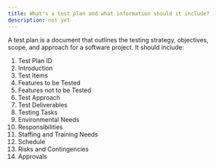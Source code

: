 ```yaml
---
title: What's a test plan and what information should it include?
description: not yet
---
```

A test plan is a document that outlines the testing strategy, objectives, scope, and approach for a software project. It should include:
<ol>
<li>Test Plan ID</li>
<li>Introduction</li>
<li>Test Items</li>
<li>Features to be Tested</li>
<li>Features not to be Tested</li>
<li>Test Approach</li>
<li>Test Deliverables</li>
<li>Testing Tasks</li>
<li>Environmental Needs</li>
<li>Responsibilities</li>
<li>Staffing and Training Needs</li>
<li>Schedule</li>
<li>Risks and Contingencies</li>
<li>Approvals</li>
</ol>
